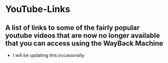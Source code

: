 # YouTube-Links
## A list of links to some of the fairly popular youtube videos that are now no longer available that you can access using the WayBack Machine

- I will be updating this occasionally
